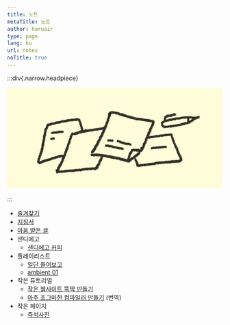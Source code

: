 ```yaml
---
title: 노트
metaTitle: 노트
author: haruair
type: page
lang: ko
url: notes
noTitle: true
---
```


:::div{.narrow.headpiece}

![노트](note.webp)

:::

- [즐겨찾기](/ko/bookmarks/)
- [지침서](/ko/guidance/)
- [마음 받은 글](/ko/liked/)
- 샌디에고
  - [샌디에고 커피](/ko/sd/coffee/)
- 플레이리스트
  - [일단 들어보고](/ko/playlist/let-me-listen-first)
  - [ambient 01](/ko/playlist/ambient-01)
- 작은 튜토리얼
  - [작은 웹사이트 뚝딱 만들기](/ko/how-to/tiny-website/)
  - [아주 조그마한 컴파일러 만들기](/ko/post/the-super-tiny-compiler/) (번역)
- 작은 페이지
  - [즉석사진](/ko/photobooth/)
